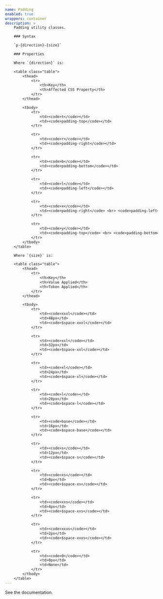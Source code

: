 ```yaml
---
name: Padding
enabled: true
wrappers: container
description: >
    Padding utility classes.

    ### Syntax

    `p-{direction}-{size}`

    ### Properties

    Where `{direction}` is:

    <table class="table">
        <thead>
            <tr>
                <th>Key</th>
                <th>Affected CSS Property</th>
            </tr>
        </thead>

        <tbody>
            <tr>
                <td><code>t</code></td>
                <td><code>padding-top</code></td>
            </tr>

            <tr>
                <td><code>r</code></td>
                <td><code>padding-right</code></td>
            </tr>

            <tr>
                <td><code>b</code></td>
                <td><code>padding-bottom</code></td>
            </tr>

            <tr>
                <td><code>l</code></td>
                <td><code>padding-left</code></td>
            </tr>

            <tr>
                <td><code>x</code></td>
                <td><code>padding-right</code> <br> <code>padding-left</code></td>
            </tr>

            <tr>
                <td><code>y</code></td>
                <td><code>padding-top</code> <br> <code>padding-bottom</code></td>
            </tr>
        </tbody>
    </table>

    Where `{size}` is:

    <table class="table">
        <thead>
            <tr>
                <th>Key</th>
                <th>Value Applied</th>
                <th>Token Applied</th>
            </tr>
        </thead>

        <tbody>
            <tr>
                <td><code>xxxl</code></td>
                <td>48px</td>
                <td><code>$space-xxxl</code></td>
            </tr>

            <tr>
                <td><code>xxl</code></td>
                <td>32px</td>
                <td><code>$space-xxl</code></td>
            </tr>

            <tr>
                <td><code>xl</code></td>
                <td>24px</td>
                <td><code>$space-xl</code></td>
            </tr>

            <tr>
                <td><code>l</code></td>
                <td>20px</td>
                <td><code>$space-l</code></td>
            </tr>

            <tr>
                <td><code>base</code></td>
                <td>16px</td>
                <td><code>$space-base</code></td>
            </tr>

            <tr>
                <td><code>s</code></td>
                <td>12px</td>
                <td><code>$space-s</code></td>
            </tr>

            <tr>
                <td><code>xs</code></td>
                <td>8px</td>
                <td><code>$space-xs</code></td>
            </tr>

            <tr>
                <td><code>xxs</code></td>
                <td>4px</td>
                <td><code>$space-xxs</code></td>
            </tr>

            <tr>
                <td><code>xxxs</code></td>
                <td>2px</td>
                <td><code>$space-xxxs</code></td>
            </tr>

            <tr>
                <td><code>0</code></td>
                <td>0px</td>
                <td>None</td>
            </tr>
        </tbody>
    </table>
---
```


<p>See the documentation.</p>
